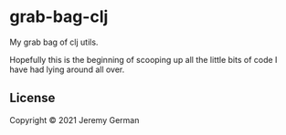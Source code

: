 # grab-bag-clj

My grab bag of clj utils.

Hopefully this is the beginning of scooping up all the little bits of code I
have had lying around all over.

## License

Copyright © 2021 Jeremy German

